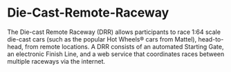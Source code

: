# Die-Cast-Remote-Raceway
The Die-cast Remote Raceway (DRR) allows participants to race 1:64 scale die-cast cars (such as the popular Hot Wheels® cars from Mattel), head-to-head, from remote locations.  A DRR consists of an automated Starting Gate, an electronic Finish Line, and a web service that coordinates races between multiple raceways via the internet.
